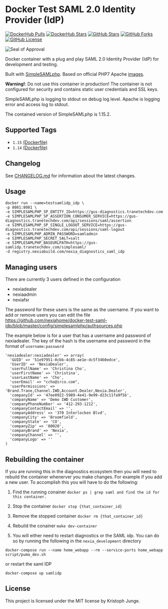 # Docker Test SAML 2.0 Identity Provider (IdP)

[![DockerHub Pulls](https://img.shields.io/docker/pulls/kristophjunge/test-saml-idp.svg)](https://hub.docker.com/r/kristophjunge/test-saml-idp/) [![DockerHub Stars](https://img.shields.io/docker/stars/kristophjunge/test-saml-idp.svg)](https://hub.docker.com/r/kristophjunge/test-saml-idp/) [![GitHub Stars](https://img.shields.io/github/stars/kristophjunge/docker-test-saml-idp.svg?label=github%20stars)](https://github.com/kristophjunge/docker-test-saml-idp) [![GitHub Forks](https://img.shields.io/github/forks/kristophjunge/docker-test-saml-idp.svg?label=github%20forks)](https://github.com/kristophjunge/docker-test-saml-idp) [![GitHub License](https://img.shields.io/github/license/kristophjunge/docker-test-saml-idp.svg)](https://github.com/kristophjunge/docker-test-saml-idp)

![Seal of Approval](https://raw.githubusercontent.com/kristophjunge/docker-test-saml-idp/master/seal.jpg)

Docker container with a plug and play SAML 2.0 Identity Provider (IdP) for development and testing.

Built with [SimpleSAMLphp](https://simplesamlphp.org). Based on official PHP7 Apache [images](https://hub.docker.com/_/php/).

**Warning!**: Do not use this container in production! The container is not configured for security and contains static user credentials and SSL keys.

SimpleSAMLphp is logging to stdout on debug log level. Apache is logging error and access log to stdout.

The contained version of SimpleSAMLphp is 1.15.2.


## Supported Tags

- `1.15` [(Dockerfile)](https://github.com/kristophjunge/docker-test-saml-idp/blob/1.15/Dockerfile)
- `1.14` [(Dockerfile)](https://github.com/kristophjunge/docker-test-saml-idp/blob/1.14/Dockerfile)


## Changelog

See [CHANGELOG.md](https://github.com/kristophjunge/docker-test-saml-idp/blob/master/docs/CHANGELOG.md) for information about the latest changes.


## Usage
```
docker run --name=testsamlidp_idp \
-p 8081:8081 \
-e SIMPLESAMLPHP_SP_ENTITY_ID=https://gus-diagnostics.tranetechdev.com
-e SIMPLESAMLPHP_SP_ASSERTION_CONSUMER_SERVICE=https://gus-diagnostics.tranetechdev.com/api/sessions/saml/assertion
-e SIMPLESAMLPHP_SP_SINGLE_LOGOUT_SERVICE=https://gus-diagnostics.tranetechdev.com/api/sessions/saml-logout
-e SIMPLESAMLPHP_ADMIN_PASSWORD=samladmin
-e SIMPLESAMLPHP_SECRET_SALT=salt
-e SIMPLESAMLPHP_BASEURLPATH=https://gus-samlidp.tranetechdev.com/simplesaml/
-d registry.nexiabuild.com/nexia_diagnostics_saml_idp
```

## Managing users
There are currently 3 users defined in the configuration

* nexiadealer
* nexiaadmin
* nexiafsr

The password for these users is the same as the username. If you want to add or remove users 
you can edit the file https://github.com/nexiahome/docker-test-saml-idp/blob/master/config/simplesamlphp/authsources.php 

The example below is for a user that has a username and password of nexiadealer. The key of the 
hash is the username and password in the format of `username:password`
```
'nexiadealer:nexiadealer' => array(
  'GUID' => '51e97951-0cbb-4c85-ae1e-dc5f3460edce',
  'UserID' => 'NexiaDealer',
  'userFullName' => 'Christina Cho',
  'userFirstName' => 'Christina',
  'userLastName' => 'Cho',
  'userEmail' => "ccho@irco.com",
  'userPermissions' => 'Brand.Trane,Channel.IWD,Account.Dealer,Nexia.Dealer',
  'companyId' => '47ee0922-5989-4e41-9e99-d23c11fa9f5b',
  'companyName' => 'Demo IWD Customer',
  'companyPhoneNumber' => '412-293-1212',
  'companyContactEmail' => '',
  'companyAddress' => '370 Interlocken Blvd',
  'companyCity' => 'Broomfield',
  'companyState' => 'CO',
  'companyZip' => '80020',
  'companyBrand' => 'Nexia',
  'companyChannel' => '',
  'companyLogo' => ''
)
```

## Rebuilding the container
If you are running this in the diagnostics ecosystem then you will need to rebuild the
container whenerver you make changes. For example if you add a new user. To accomplish this you will
have to do the following:

1. Find the running conainer
`docker ps | grep saml and find the id for this container.`

2. Stop the container
`docker stop {that_container_id}`

3. Remove the stopped container
`docker rm {that_container_id}`

4. Rebuild the conainer
`make dev-container`

5. You will either need to restart diagnostics or the SAML idp. You can do so by running the following
in the `nexia_development` directory

`docker-compose run --name home_webapp --rm --service-ports home_webapp script/puma_dev.sh`

or restart the saml IDP

`docker-compose up samlidp`


## License

This project is licensed under the MIT license by Kristoph Junge.
